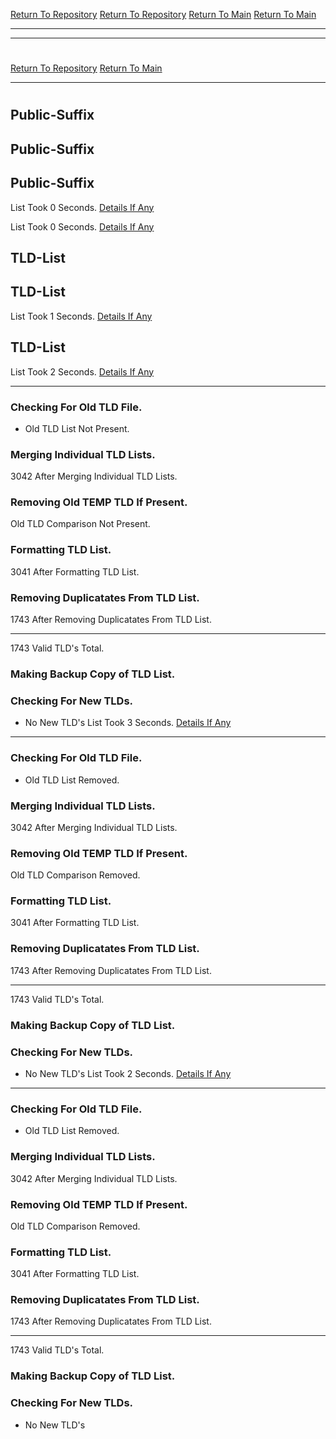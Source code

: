 [Return To Repository](https://github.com/DigitalWarrior/piholeparser/)
[Return To Repository](https://github.com/DigitalWarrior/piholeparser/)
[Return To Main](https://github.com/DigitalWarrior/piholeparser/blob/master/RecentRunLogs/Mainlog.md)
[Return To Main](https://github.com/DigitalWarrior/piholeparser/blob/master/RecentRunLogs/Mainlog.md)
____________________________________
____________________________________
# 
# 
[Return To Repository](https://github.com/DigitalWarrior/piholeparser/)
[Return To Main](https://github.com/DigitalWarrior/piholeparser/blob/master/RecentRunLogs/Mainlog.md)
____________________________________
# 
## Public-Suffix
## Public-Suffix
## Public-Suffix
List Took 0 Seconds.
[Details If Any](https://github.com/DigitalWarrior/piholeparser/blob/master/RecentRunLogs/TopLevelScripts/15-Processing-Top-Level-Domains/Public-Suffix.md)

List Took 0 Seconds.
[Details If Any](https://github.com/DigitalWarrior/piholeparser/blob/master/RecentRunLogs/TopLevelScripts/15-Processing-Top-Level-Domains/Public-Suffix.md)

## TLD-List
## TLD-List
List Took 1 Seconds.
[Details If Any](https://github.com/DigitalWarrior/piholeparser/blob/master/RecentRunLogs/TopLevelScripts/15-Processing-Top-Level-Domains/Public-Suffix.md)

## TLD-List
List Took 2 Seconds.
[Details If Any](https://github.com/DigitalWarrior/piholeparser/blob/master/RecentRunLogs/TopLevelScripts/15-Processing-Top-Level-Domains/TLD-List.md)

____________________________________
### Checking For Old TLD File.
* Old TLD List Not Present.
### Merging Individual TLD Lists.
3042 After Merging Individual TLD Lists.
### Removing Old TEMP TLD If Present.
Old TLD Comparison Not Present.
### Formatting TLD List.
3041 After Formatting TLD List.
### Removing Duplicatates From TLD List.
1743 After Removing Duplicatates From TLD List.
____________________________________
1743 Valid TLD's Total.
### Making Backup Copy of TLD List.
### Checking For New TLDs.
* No New TLD's
List Took 3 Seconds.
[Details If Any](https://github.com/DigitalWarrior/piholeparser/blob/master/RecentRunLogs/TopLevelScripts/15-Processing-Top-Level-Domains/TLD-List.md)

____________________________________
### Checking For Old TLD File.
* Old TLD List Removed.
### Merging Individual TLD Lists.
3042 After Merging Individual TLD Lists.
### Removing Old TEMP TLD If Present.
Old TLD Comparison Removed.
### Formatting TLD List.
3041 After Formatting TLD List.
### Removing Duplicatates From TLD List.
1743 After Removing Duplicatates From TLD List.
____________________________________
1743 Valid TLD's Total.
### Making Backup Copy of TLD List.
### Checking For New TLDs.
* No New TLD's
List Took 2 Seconds.
[Details If Any](https://github.com/DigitalWarrior/piholeparser/blob/master/RecentRunLogs/TopLevelScripts/15-Processing-Top-Level-Domains/TLD-List.md)

____________________________________
### Checking For Old TLD File.
* Old TLD List Removed.
### Merging Individual TLD Lists.
3042 After Merging Individual TLD Lists.
### Removing Old TEMP TLD If Present.
Old TLD Comparison Removed.
### Formatting TLD List.
3041 After Formatting TLD List.
### Removing Duplicatates From TLD List.
1743 After Removing Duplicatates From TLD List.
____________________________________
1743 Valid TLD's Total.
### Making Backup Copy of TLD List.
### Checking For New TLDs.
* No New TLD's
